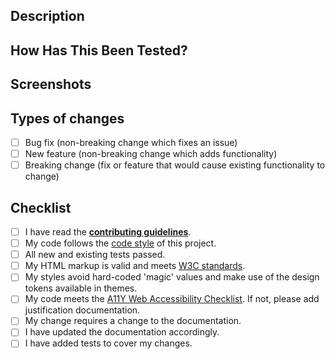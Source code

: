 <!--- Provide a general summary of your changes in the title above -->

## Description

<!---
  Describe your changes in detail.
  Why is this change required? What problem does it solve?
  If it fixes an open issue, please link to the issue here.
-->

## How Has This Been Tested?

<!---
  Please describe in detail how you tested your changes.
  Include details of your testing environment, and the tests you ran to
  see how your change affects other areas of the code, etc.
-->

## Screenshots

<!-- If appropriate -->

## Types of changes

<!---
  What types of changes does your code introduce? Put an `x` in all the boxes that apply:
-->

- [ ] Bug fix (non-breaking change which fixes an issue)
- [ ] New feature (non-breaking change which adds functionality)
- [ ] Breaking change (fix or feature that would cause existing functionality to change)

## Checklist

<!---
  Go over all the following points, and put an `x` in all the boxes that apply.
  If you're unsure about any of these, don't hesitate to ask.
  We're here to help!
-->

- [ ] I have read the [**contributing guidelines**][contributing].
- [ ] My code follows the [code style][code-style] of this project.
- [ ] All new and existing tests passed.
- [ ] My HTML markup is valid and meets [W3C standards](https://validator.w3.org/).
- [ ] My styles avoid hard-coded 'magic' values and make use of the design tokens available in themes.
- [ ] My code meets the [A11Y Web Accessibility Checklist](https://a11yproject.com/checklist). If not, please add justification documentation.
- [ ] My change requires a change to the documentation.
- [ ] I have updated the documentation accordingly.
- [ ] I have added tests to cover my changes.

[contributing]: https://github.com/coingaming/moon-design/blob/master/CONTRIBUTING.md
[code-style]: https://github.com/coingaming/moon-design/blob/master/CONTRIBUTING.md#code-style
